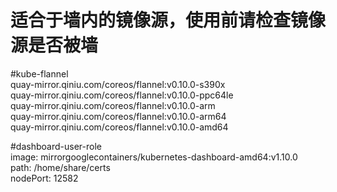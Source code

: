 # 适合于墙内的镜像源，使用前请检查镜像源是否被墙

#kube-flannel  
quay-mirror.qiniu.com/coreos/flannel:v0.10.0-s390x  
quay-mirror.qiniu.com/coreos/flannel:v0.10.0-ppc64le  
quay-mirror.qiniu.com/coreos/flannel:v0.10.0-arm  
quay-mirror.qiniu.com/coreos/flannel:v0.10.0-arm64  
quay-mirror.qiniu.com/coreos/flannel:v0.10.0-amd64  


#dashboard-user-role  
image: mirrorgooglecontainers/kubernetes-dashboard-amd64:v1.10.0  
path: /home/share/certs  
nodePort: 12582  
